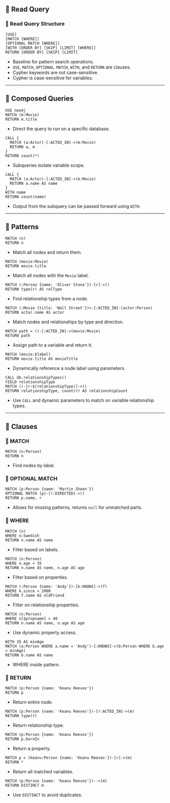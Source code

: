 

## 📘 Read Query

### 🔹 Read Query Structure

```cypher
[USE]
[MATCH [WHERE]]
[OPTIONAL MATCH [WHERE]]
[WITH [ORDER BY] [SKIP] [LIMIT] [WHERE]]
RETURN [ORDER BY] [SKIP] [LIMIT]
```

* Baseline for pattern search operations.
* `USE`, `MATCH`, `OPTIONAL MATCH`, `WITH`, and `RETURN` are clauses.
* Cypher keywords are not case-sensitive.
* Cypher is case-sensitive for variables.

---

## 📘 Composed Queries

```cypher
USE neo4j
MATCH (m:Movie)
RETURN m.title
```

* Direct the query to run on a specific database.

```cypher
CALL {
  MATCH (a:Actor)-[:ACTED_IN]->(m:Movie)
  RETURN a, m
}
RETURN count(*)
```

* Subqueries isolate variable scope.

```cypher
CALL {
  MATCH (a:Actor)-[:ACTED_IN]->(m:Movie)
  RETURN a.name AS name
}
WITH name
RETURN count(name)
```

* Output from the subquery can be passed forward using `WITH`.

---

## 📘 Patterns

```cypher
MATCH (n)
RETURN n
```

* Match all nodes and return them.

```cypher
MATCH (movie:Movie)
RETURN movie.title
```

* Match all nodes with the `Movie` label.

```cypher
MATCH (:Person {name: 'Oliver Stone'})-[r]->()
RETURN type(r) AS relType
```

* Find relationship types from a node.

```cypher
MATCH (:Movie {title: 'Wall Street'})<-[:ACTED_IN]-(actor:Person)
RETURN actor.name AS actor
```

* Match nodes and relationships by type and direction.

```cypher
MATCH path = ()-[:ACTED_IN]->(movie:Movie)
RETURN path
```

* Assign path to a variable and return it.

```cypher
MATCH (movie:$label)
RETURN movie.title AS movieTitle
```

* Dynamically reference a node label using parameters.

```cypher
CALL db.relationshipTypes()
YIELD relationshipType
MATCH ()-[r:$(relationshipType)]->()
RETURN relationshipType, count(r) AS relationshipCount
```

* Use `CALL` and dynamic parameters to match on variable relationship types.

---

## 📘 Clauses

### 🔹 MATCH

```cypher
MATCH (n:Person)
RETURN n
```

* Find nodes by label.

### 🔹 OPTIONAL MATCH

```cypher
MATCH (p:Person {name: 'Martin Sheen'})
OPTIONAL MATCH (p)-[r:DIRECTED]->()
RETURN p.name, r
```

* Allows for missing patterns, returns `null` for unmatched parts.

### 🔹 WHERE

```cypher
MATCH (n)
WHERE n:Swedish
RETURN n.name AS name
```

* Filter based on labels.

```cypher
MATCH (n:Person)
WHERE n.age < 35
RETURN n.name AS name, n.age AS age
```

* Filter based on properties.

```cypher
MATCH (:Person {name: 'Andy'})-[k:KNOWS]->(f)
WHERE k.since < 2000
RETURN f.name AS oldFriend
```

* Filter on relationship properties.

```cypher
MATCH (n:Person)
WHERE n[$propname] > 40
RETURN n.name AS name, n.age AS age
```

* Use dynamic property access.

```cypher
WITH 35 AS minAge
MATCH (a:Person WHERE a.name = 'Andy')-[:KNOWS]->(b:Person WHERE b.age > minAge)
RETURN b.name AS name
```

* WHERE inside pattern.

### 🔹 RETURN

```cypher
MATCH (p:Person {name: 'Keanu Reeves'})
RETURN p
```

* Return entire node.

```cypher
MATCH (p:Person {name: 'Keanu Reeves'})-[r:ACTED_IN]->(m)
RETURN type(r)
```

* Return relationship type.

```cypher
MATCH (p:Person {name: 'Keanu Reeves'})
RETURN p.bornIn
```

* Return a property.

```cypher
MATCH p = (keanu:Person {name: 'Keanu Reeves'})-[r]->(m)
RETURN *
```

* Return all matched variables.

```cypher
MATCH (p:Person {name: 'Keanu Reeves'})-->(m)
RETURN DISTINCT m
```

* Use `DISTINCT` to avoid duplicates.


